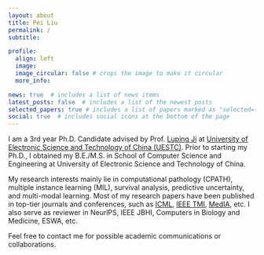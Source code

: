 ```yaml
---
layout: about
title: Pei Liu
permalink: /
subtitle: 

profile:
  align: left
  image: 
  image_circular: false # crops the image to make it circular
  more_info: 

news: true  # includes a list of news items
latest_posts: false  # includes a list of the newest posts
selected_papers: true # includes a list of papers marked as "selected={true}"
social: true  # includes social icons at the bottom of the page
---
```


I am a 3rd year Ph.D. Candidate advised by Prof. [Luping Ji](https://faculty.uestc.edu.cn/jiluping/zh_CN/index.htm) at [University of Electronic Science and Technology of China (UESTC)](https://en.uestc.edu.cn/). Prior to starting my Ph.D., I obtained my B.E./M.S. in School of Computer Science and Engineering at University of Electronic Science and Technology of China. 

My research interests mainly lie in computational pathology (CPATH), multiple instance learning (MIL), survival analysis, predictive uncertainty, and multi-modal learning. Most of my research papers have been published in top-tier journals and conferences, such as [ICML](https://openreview.net/group?id=ICML.cc), [IEEE TMI](https://ieeexplore.ieee.org/xpl/RecentIssue.jsp?punumber=42), [MedIA](https://www.sciencedirect.com/journal/medical-image-analysis), etc. I also serve as reviewer in NeurlPS, IEEE JBHI, Computers in Biology and Medicine, ESWA, etc. 

Feel free to contact me for possible academic communications or collaborations.
